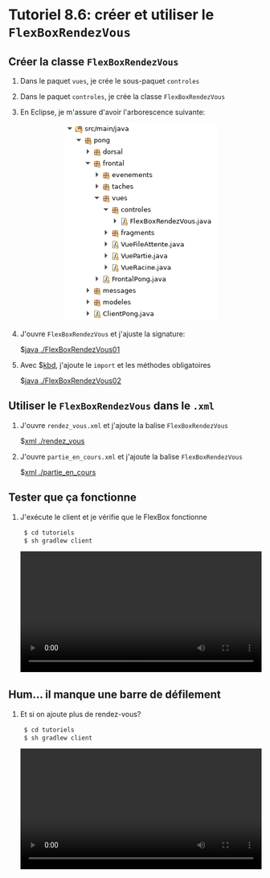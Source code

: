 # Tutoriel 8.6: créer et utiliser le `FlexBoxRendezVous`

## Créer la classe `FlexBoxRendezVous`

1. Dans le paquet `vues`, je crée le sous-paquet `controles`

1. Dans le paquet `controles`, je crée la classe `FlexBoxRendezVous`

1. En Eclipse, je m'assure d'avoir l'arborescence suivante:

    <center>
        <img src="eclipse01.png">
    </center>

1. J'ouvre `FlexBoxRendezVous` et j'ajuste la signature:

    $[java ./FlexBoxRendezVous01]()

1. Avec $[kbd](Ctrl+1), j'ajoute le `import` et les méthodes obligatoires

    $[java ./FlexBoxRendezVous02]()
 
## Utiliser le `FlexBoxRendezVous` dans le `.xml`

1. J'ouvre `rendez_vous.xml` et j'ajoute la balise `FlexBoxRendezVous`

    $[xml ./rendez_vous]()

1. J'ouvre `partie_en_cours.xml` et j'ajoute la balise `FlexBoxRendezVous`

    $[xml ./partie_en_cours]()

## Tester que ça fonctionne


1. J'exécute le client et je vérifie que le FlexBox fonctionne

        $ cd tutoriels
        $ sh gradlew client

    <video width="100%" src="flexbox.mp4" type="video/mp4" loop nocontrols autoplay>

## Hum... il manque une barre de défilement

1. Et si on ajoute plus de rendez-vous?

        $ cd tutoriels
        $ sh gradlew client

    <video width="100%" src="besoin_barre.mp4" type="video/mp4" loop nocontrols autoplay>

